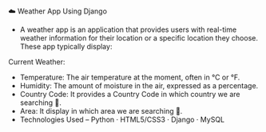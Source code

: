 ☁️ Weather App Using Django

- A weather app is an application that provides users with real-time weather information for their location or a specific location they choose. These app typically display: 

Current Weather:

- Temperature: The air temperature at the moment, often in °C or °F.
- Humidity: The amount of moisture in the air, expressed as a percentage. 
- Country Code: It provides a Country Code in which country we are searching 🔎. 
- Area: It display in which area we are searching 🔎. 
- Technologies Used – Python · HTML5/CSS3 · Django · MySQL
